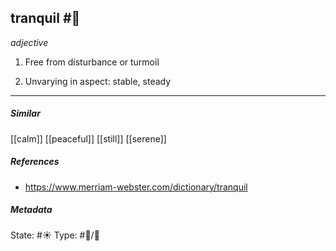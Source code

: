 ## tranquil #🧠 

_adjective_

1. Free from disturbance or turmoil

2. Unvarying in aspect: stable, steady 

___

##### Similar
[[calm]]
[[peaceful]]
[[still]]
[[serene]]

##### References
- https://www.merriam-webster.com/dictionary/tranquil

##### Metadata
State: #☀️ 
Type: #🔵/💬 


